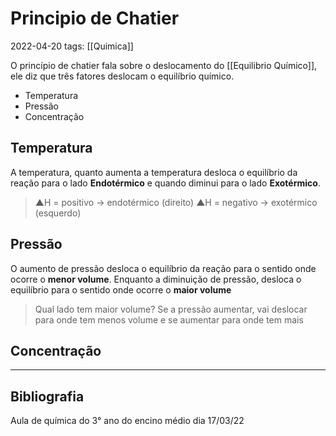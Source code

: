# Principio de Chatier
2022-04-20
tags: [[Quimica]]

O princípio de chatier fala sobre o deslocamento do [[Equilibrio Químico]], ele diz que três fatores deslocam o equilíbrio químico.
* Temperatura
* Pressão
* Concentração

## Temperatura
A temperatura, quanto aumenta a temperatura desloca o equilíbrio da reação para o lado **Endotérmico** e quando diminui para o lado **Exotérmico**.

>▲H =  positivo → endotérmico (direito)
>▲H =  negativo → exotérmico (esquerdo)

## Pressão
O aumento de pressão desloca o equilíbrio da reação para o sentido onde ocorre o **menor volume**. Enquanto a diminuição de pressão, desloca o equilíbrio para o sentido onde ocorre o **maior volume**

> Qual lado tem maior volume?
> Se a pressão aumentar, vai deslocar para onde tem menos volume e se aumentar para onde tem mais

## Concentração



-----------------------------------------------
## Bibliografia

Aula de química do 3° ano do encino médio dia 17/03/22  